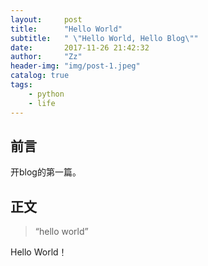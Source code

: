 ```yaml
---
layout:     post
title:      "Hello World"
subtitle:   " \"Hello World, Hello Blog\""
date:       2017-11-26 21:42:32
author:     "Zz"
header-img: "img/post-1.jpeg"
catalog: true
tags:
    - python
    - life
---
```



## 前言

开blog的第一篇。


## 正文

> “hello world”

Hello World！

